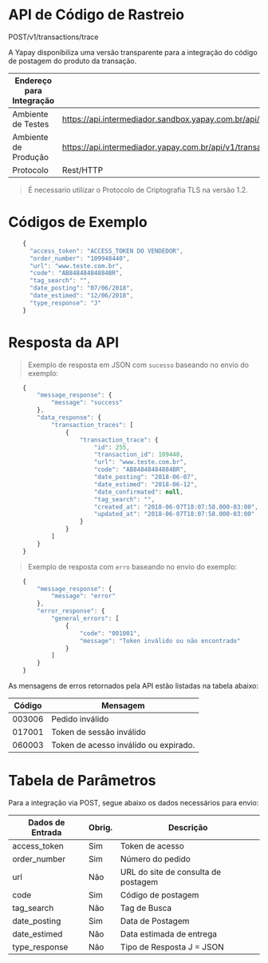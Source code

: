 # API de Código de Rastreio




<span class="post">POST</span><span class="beforePost">/v1/transactions/trace</span>


A Yapay disponibiliza uma versão transparente para a integração do código de postagem do produto da transação.

| Endereço para Integração |                                                                           |
|--------------------------|---------------------------------------------------------------------------|
| Ambiente de Testes       | https://api.intermediador.sandbox.yapay.com.br/api/v1/transactions/trace  |
| Ambiente de Produção     | https://api.intermediador.yapay.com.br/api/v1/transactions/trace          |
| Protocolo                | Rest/HTTP                                                                 |

> É necessario utilizar o Protocolo de Criptografia TLS na versão 1.2. 

# Códigos de Exemplo


```javascript
    {
      "access_token": "ACCESS_TOKEN DO VENDEDOR",
      "order_number": "109948440",
      "url": "www.teste.com.br",
      "code": "AB84848484884BR",
      "tag_search": "",
      "date_posting": "07/06/2018",
      "date_estimed": "12/06/2018",
      "type_response": "J"
    }
```


# Resposta da API

> Exemplo de resposta em JSON com `sucesso` baseando no envio do exemplo:

```javascript
    {
        "message_response": {
            "message": "success"
        },
        "data_response": {
            "transaction_traces": [
                {
                    "transaction_trace": {
                        "id": 255,
                        "transaction_id": 109440,
                        "url": "www.teste.com.br",
                        "code": "AB84848484884BR",
                        "date_posting": "2018-06-07",
                        "date_estimed": "2018-06-12",
                        "date_confirmated": null,
                        "tag_search": "",
                        "created_at": "2018-06-07T18:07:58.000-03:00",
                        "updated_at": "2018-06-07T18:07:58.000-03:00"
                    }
                }
            ]
        }
    }
```


> Exemplo de resposta com `erro` baseando no envio do exemplo:


```javascript
    {
        "message_response": {
            "message": "error"
        },
        "error_response": {
            "general_errors": [
                {
                    "code": "001001",
                    "message": "Token inválido ou não encontrado"
                }
            ]
        }
    }
```


As mensagens de erros retornados pela API estão listadas na tabela abaixo:

| Código    |  Mensagem                                        |
|-----------|--------------------------------------------------|
| 003006    | Pedido inválido                                  |
| 017001    | Token de sessão inválido                         |
| 060003    | Token de acesso inválido ou expirado.            |


# Tabela de Parâmetros

Para a integração via <span class="post">POST</span>, segue abaixo os dados necessários para envio:

| Dados de Entrada  |  Obrig.  | Descrição                                |
|-------------------|----------|------------------------------------------|
| access_token      | Sim      | Token de acesso                          |
| order_number      | Sim      | Número do pedido                         |
| url               | Não      | URL do site de consulta de postagem      |
| code              | Sim      | Código de postagem                       |
| tag_search        | Não      | Tag de Busca                             |
| date_posting      | Sim      | Data de Postagem                         |
| date_estimed      | Não      | Data estimada de entrega                 |
| type_response     | Não      | Tipo de Resposta J = JSON | Outros = XML |
